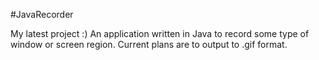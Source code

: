 #JavaRecorder

My latest project :)
An application written in Java to record some type of window or screen region.
Current plans are to output to .gif format.
